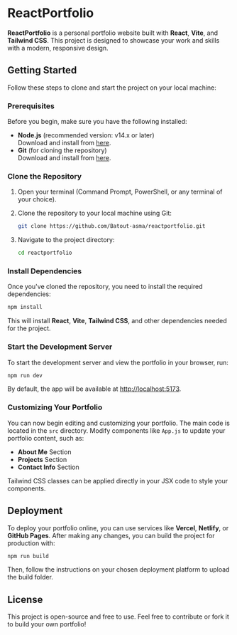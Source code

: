 # ReactPortfolio

**ReactPortfolio** is a personal portfolio website built with **React**, **Vite**, and **Tailwind CSS**. This project is designed to showcase your work and skills with a modern, responsive design.

## Getting Started

Follow these steps to clone and start the project on your local machine:

### Prerequisites

Before you begin, make sure you have the following installed:

- **Node.js** (recommended version: v14.x or later)  
  Download and install from [here](https://nodejs.org/).
- **Git** (for cloning the repository)  
  Download and install from [here](https://git-scm.com/).

### Clone the Repository

1. Open your terminal (Command Prompt, PowerShell, or any terminal of your choice).
2. Clone the repository to your local machine using Git:

   ```bash
   git clone https://github.com/Batout-asma/reactportfolio.git
   ```

3. Navigate to the project directory:

   ```bash
   cd reactportfolio
   ```

### Install Dependencies

Once you've cloned the repository, you need to install the required dependencies:

```bash
npm install
```

This will install **React**, **Vite**, **Tailwind CSS**, and other dependencies needed for the project.

### Start the Development Server

To start the development server and view the portfolio in your browser, run:

```bash
npm run dev
```

By default, the app will be available at [http://localhost:5173](http://localhost:5173).

### Customizing Your Portfolio

You can now begin editing and customizing your portfolio. The main code is located in the `src` directory. Modify components like `App.js` to update your portfolio content, such as:

- **About Me** Section
- **Projects** Section
- **Contact Info** Section

Tailwind CSS classes can be applied directly in your JSX code to style your components.

## Deployment

To deploy your portfolio online, you can use services like **Vercel**, **Netlify**, or **GitHub Pages**. After making any changes, you can build the project for production with:

```bash
npm run build
```

Then, follow the instructions on your chosen deployment platform to upload the build folder.

## License

This project is open-source and free to use. Feel free to contribute or fork it to build your own portfolio!
